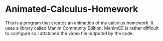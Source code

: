 # Animated-Calculus-Homework
This is a program that creates an animation of my calculus homework. It uses a library called Manim Community Edition. ManimCE is rather difficult to configure so I attatched the video file outputed by the code.
